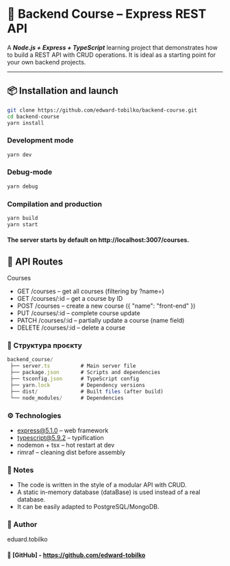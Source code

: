 # 📘 Backend Course – Express REST API

A ***Node.js + Express + TypeScript*** learning project that demonstrates how to build a REST API with CRUD operations.
It is ideal as a starting point for your own backend projects.

---

## 📦 Installation and launch
```bash
git clone https://github.com/edward-tobilko/backend-course.git
cd backend-course
yarn install
```

### Development mode
```bash
yarn dev
```

### Debug-mode
```bash
yarn debug
```

### Compilation and production
```bash
yarn build
yarn start
```

#### The server starts by default on http://localhost:3007/courses.

## 📌 API Routes
Courses
- GET /courses – get all courses (filtering by ?name=)
- GET /courses/:id – get a course by ID
- POST /courses – create a new course ({ "name": "front-end" })
- PUT /courses/:id – complete course update
- PATCH /courses/:id – partially update a course (name field)
- DELETE /courses/:id – delete a course

### 📂 Структура проєкту
```typescript
backend_course/
 ├── server.ts          # Main server file
 ├── package.json       # Scripts and dependencies
 ├── tsconfig.json      # TypeScript config
 ├── yarn.lock          # Dependency versions
 ├── dist/              # Built files (after build)
 └── node_modules/      # Dependencies
```

### ⚙️ Technologies
- express@5.1.0 – web framework
- typescript@5.9.2 – typification
- nodemon + tsx – hot restart at dev
- rimraf – cleaning dist before assembly

### 📖 Notes
- The code is written in the style of a modular API with CRUD.
- A static in-memory database (dataBase) is used instead of a real database.
- It can be easily adapted to PostgreSQL/MongoDB.

### 📖 Author
eduard.tobilko
#### 🔗 [GitHub] - https://github.com/edward-tobilko
